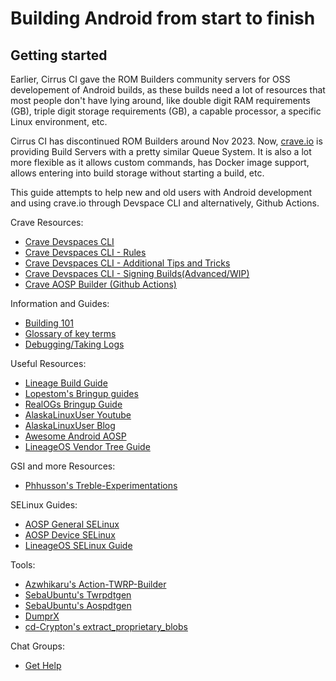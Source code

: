# Building Android from start to finish

## Getting started

Earlier, Cirrus CI gave the ROM Builders community servers for OSS developement of Android builds, as these builds need a lot of resources that most people don't have lying around, like double digit RAM requirements (GB), triple digit storage requirements (GB), a capable processor, a specific Linux environment, etc. 

Cirrus CI has discontinued ROM Builders around Nov 2023. Now, [crave.io](https://crave.io) is providing Build Servers with a pretty similar Queue System. It is also a lot more flexible as it allows custom commands, has Docker image support, allows entering into build storage without starting a build, etc.

This guide attempts to help new and old users with Android development and using crave.io through Devspace CLI and alternatively, Github Actions.

Crave Resources:
- [Crave Devspaces CLI](/wiki/Crave_Devspace)
- [Crave Devspaces CLI - Rules](/wiki/Crave_Rules)
- [Crave Devspaces CLI - Additional Tips and Tricks](/wiki/Crave_Tricks)
- [Crave Devspaces CLI - Signing Builds(Advanced/WIP)](/wiki/Crave_Signing)
- [Crave AOSP Builder (Github Actions)](https://github.com/sounddrill31/crave_aosp_builder)

Information and Guides:
- [Building 101](/wiki/Building_101)
- [Glossary of key terms](/wiki/Glossary)
- [Debugging/Taking Logs](/wiki/Debugging)

Useful Resources:
- [Lineage Build Guide](https://wiki.lineageos.org/devices/bacon/build)
- [Lopestom's Bringup guides](https://gist.github.com/lopestom/)
- [RealOGs Bringup Guide](https://blog.realogs.in/android-device-tree-bringup)
- [AlaskaLinuxUser Youtube](https://www.youtube.com/channel/UCnGqG_jyyXmTzdamBpKfeHA)
- [AlaskaLinuxUser Blog](https://alaskalinuxuser3.ddns.net/)
- [Awesome Android AOSP](https://github.com/Akipe/awesome-android-aosp/blob/main/readme.md)
- [LineageOS Vendor Tree Guide](https://wiki.lineageos.org/proprietary_blobs.html)

GSI and more Resources:
- [Phhusson's Treble-Experimentations](https://github.com/phhusson/treble_experimentations/wiki)

SELinux Guides:
- [AOSP General SELinux](https://source.android.com/security/selinux/customize)
- [AOSP Device SELinux](https://source.android.com/security/selinux/device-policy)
- [LineageOS SELinux Guide](https://lineageos.org/engineering/HowTo-SELinux)

Tools:
- [Azwhikaru's Action-TWRP-Builder](https://github.com/azwhikaru/Action-TWRP-Builder)
- [SebaUbuntu's Twrpdtgen](https://github.com/twrpdtgen/twrpdtgen)
- [SebaUbuntu's Aospdtgen](https://github.com/sebaubuntu-python/aospdtgen)
- [DumprX](https://github.com/DumprX/DumprX)
- [cd-Crypton's extract_proprietary_blobs](https://github.com/cd-Crypton/extract_proprietary_blobs)

Chat Groups:
- [Get Help](/wiki/Get_Help)

